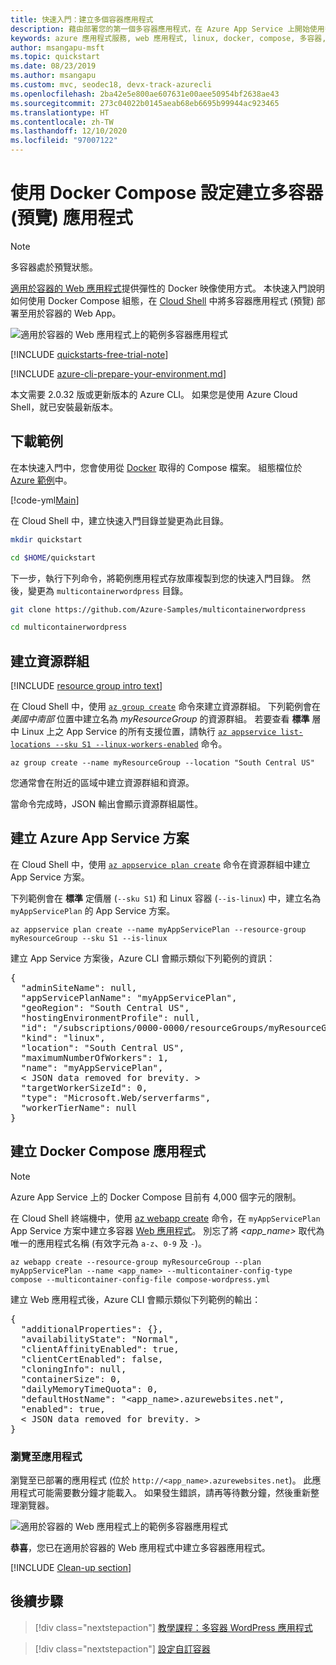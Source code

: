 ```yaml
---
title: 快速入門：建立多個容器應用程式
description: 藉由部署您的第一個多容器應用程式，在 Azure App Service 上開始使用多容器應用程式。
keywords: azure 應用程式服務, web 應用程式, linux, docker, compose, 多容器, 多重容器, 適用於容器的 web 應用程式, 多個容器, 容器, wordpress, 適用於 mysql 的 azure db, 具有容器的生產資料庫
author: msangapu-msft
ms.topic: quickstart
ms.date: 08/23/2019
ms.author: msangapu
ms.custom: mvc, seodec18, devx-track-azurecli
ms.openlocfilehash: 2ba42e5e800ae607631e00aee50954bf2638ae43
ms.sourcegitcommit: 273c04022b0145aeab68eb6695b99944ac923465
ms.translationtype: HT
ms.contentlocale: zh-TW
ms.lasthandoff: 12/10/2020
ms.locfileid: "97007122"
---
```

# <a name="create-a-multi-container-preview-app-using-a-docker-compose-configuration"></a>使用 Docker Compose 設定建立多容器 (預覽) 應用程式

> [!NOTE]
> 多容器處於預覽狀態。

[適用於容器的 Web 應用程式](overview.md#app-service-on-linux)提供彈性的 Docker 映像使用方式。 本快速入門說明如何使用 Docker Compose 組態，在 [Cloud Shell](../cloud-shell/overview.md) 中將多容器應用程式 (預覽) 部署至用於容器的 Web App。

![適用於容器的 Web 應用程式上的範例多容器應用程式][1]

[!INCLUDE [quickstarts-free-trial-note](../../includes/quickstarts-free-trial-note.md)]

[!INCLUDE [azure-cli-prepare-your-environment.md](../../includes/azure-cli-prepare-your-environment.md)]

本文需要 2.0.32 版或更新版本的 Azure CLI。 如果您是使用 Azure Cloud Shell，就已安裝最新版本。

## <a name="download-the-sample"></a>下載範例

在本快速入門中，您會使用從 [Docker](https://docs.docker.com/compose/wordpress/#define-the-project) 取得的 Compose 檔案。 組態檔位於 [Azure 範例](https://github.com/Azure-Samples/multicontainerwordpress)中。

[!code-yml[Main](../../azure-app-service-multi-container/docker-compose-wordpress.yml)]

在 Cloud Shell 中，建立快速入門目錄並變更為此目錄。

```bash
mkdir quickstart

cd $HOME/quickstart
```

下一步，執行下列命令，將範例應用程式存放庫複製到您的快速入門目錄。 然後，變更為 `multicontainerwordpress` 目錄。

```bash
git clone https://github.com/Azure-Samples/multicontainerwordpress

cd multicontainerwordpress
```

## <a name="create-a-resource-group"></a>建立資源群組

[!INCLUDE [resource group intro text](../../includes/resource-group.md)]

在 Cloud Shell 中，使用 [`az group create`](/cli/azure/group#az-group-create) 命令來建立資源群組。 下列範例會在 *美國中南部* 位置中建立名為 *myResourceGroup* 的資源群組。 若要查看 **標準** 層中 Linux 上之 App Service 的所有支援位置，請執行 [`az appservice list-locations --sku S1 --linux-workers-enabled`](/cli/azure/appservice#az-appservice-list-locations) 命令。

```azurecli-interactive
az group create --name myResourceGroup --location "South Central US"
```

您通常會在附近的區域中建立資源群組和資源。

當命令完成時，JSON 輸出會顯示資源群組屬性。

## <a name="create-an-azure-app-service-plan"></a>建立 Azure App Service 方案

在 Cloud Shell 中，使用 [`az appservice plan create`](/cli/azure/appservice/plan#az-appservice-plan-create) 命令在資源群組中建立 App Service 方案。

下列範例會在 **標準** 定價層 (`--sku S1`) 和 Linux 容器 (`--is-linux`) 中，建立名為 `myAppServicePlan` 的 App Service 方案。

```azurecli-interactive
az appservice plan create --name myAppServicePlan --resource-group myResourceGroup --sku S1 --is-linux
```

建立 App Service 方案後，Azure CLI 會顯示類似下列範例的資訊：

<pre>
{
  "adminSiteName": null,
  "appServicePlanName": "myAppServicePlan",
  "geoRegion": "South Central US",
  "hostingEnvironmentProfile": null,
  "id": "/subscriptions/0000-0000/resourceGroups/myResourceGroup/providers/Microsoft.Web/serverfarms/myAppServicePlan",
  "kind": "linux",
  "location": "South Central US",
  "maximumNumberOfWorkers": 1,
  "name": "myAppServicePlan",
  &lt; JSON data removed for brevity. &gt;
  "targetWorkerSizeId": 0,
  "type": "Microsoft.Web/serverfarms",
  "workerTierName": null
}
</pre>

## <a name="create-a-docker-compose-app"></a>建立 Docker Compose 應用程式

> [!NOTE]
> Azure App Service 上的 Docker Compose 目前有 4,000 個字元的限制。

在 Cloud Shell 終端機中，使用 [az webapp create](/cli/azure/webapp#az-webapp-create) 命令，在 `myAppServicePlan` App Service 方案中建立多容器 [Web 應用程式](overview.md#app-service-on-linux)。 別忘了將 _\<app_name>_ 取代為唯一的應用程式名稱 (有效字元為 `a-z`、`0-9` 及 `-`)。

```azurecli
az webapp create --resource-group myResourceGroup --plan myAppServicePlan --name <app_name> --multicontainer-config-type compose --multicontainer-config-file compose-wordpress.yml
```

建立 Web 應用程式後，Azure CLI 會顯示類似下列範例的輸出：

<pre>
{
  "additionalProperties": {},
  "availabilityState": "Normal",
  "clientAffinityEnabled": true,
  "clientCertEnabled": false,
  "cloningInfo": null,
  "containerSize": 0,
  "dailyMemoryTimeQuota": 0,
  "defaultHostName": "&lt;app_name&gt;.azurewebsites.net",
  "enabled": true,
  &lt; JSON data removed for brevity. &gt;
}
</pre>

### <a name="browse-to-the-app"></a>瀏覽至應用程式

瀏覽至已部署的應用程式 (位於 `http://<app_name>.azurewebsites.net`)。 此應用程式可能需要數分鐘才能載入。 如果發生錯誤，請再等待數分鐘，然後重新整理瀏覽器。

![適用於容器的 Web 應用程式上的範例多容器應用程式][1]

**恭喜**，您已在適用於容器的 Web 應用程式中建立多容器應用程式。

[!INCLUDE [Clean-up section](../../includes/cli-script-clean-up.md)]

## <a name="next-steps"></a>後續步驟

> [!div class="nextstepaction"]
> [教學課程：多容器 WordPress 應用程式](tutorial-multi-container-app.md)

> [!div class="nextstepaction"]
> [設定自訂容器](configure-custom-container.md)

<!--Image references-->
[1]: media/tutorial-multi-container-app/azure-multi-container-wordpress-install.png
